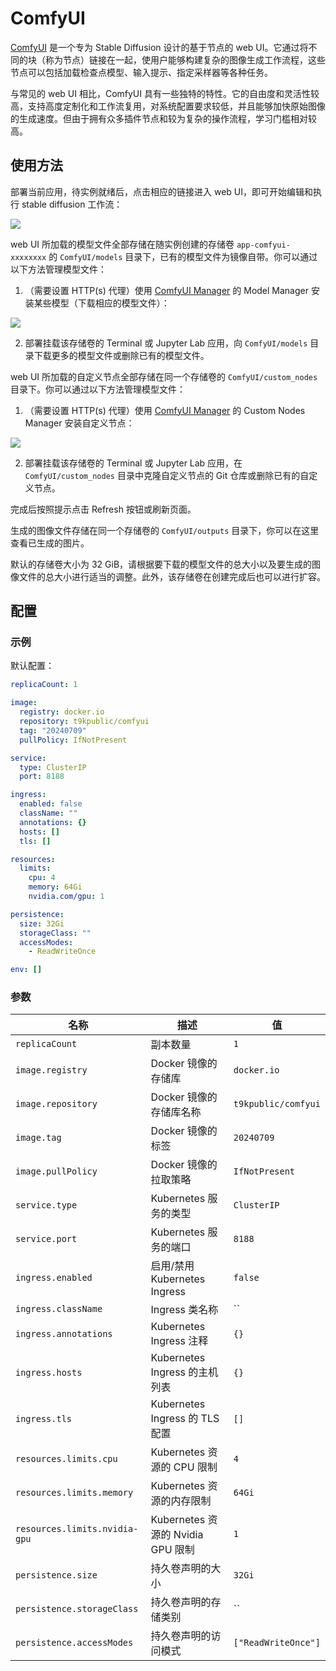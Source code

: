 # ComfyUI

[ComfyUI](https://github.com/comfyanonymous/ComfyUI) 是一个专为 Stable Diffusion 设计的基于节点的 web UI。它通过将不同的块（称为节点）链接在一起，使用户能够构建复杂的图像生成工作流程，这些节点可以包括加载检查点模型、输入提示、指定采样器等各种任务。

与常见的 web UI 相比，ComfyUI 具有一些独特的特性。它的自由度和灵活性较高，支持高度定制化和工作流复用，对系统配置要求较低，并且能够加快原始图像的生成速度。但由于拥有众多插件节点和较为复杂的操作流程，学习门槛相对较高。

## 使用方法

部署当前应用，待实例就绪后，点击相应的链接进入 web UI，即可开始编辑和执行 stable diffusion 工作流：

![](https://s2.loli.net/2024/07/10/VzWlvONBkKPw5ZQ.png)

web UI 所加载的模型文件全部存储在随实例创建的存储卷 `app-comfyui-xxxxxxxx` 的 `ComfyUI/models` 目录下，已有的模型文件为镜像自带。你可以通过以下方法管理模型文件：

1. （需要设置 HTTP(s) 代理）使用 [ComfyUI Manager](https://github.com/ltdrdata/ComfyUI-Manager) 的 Model Manager 安装某些模型（下载相应的模型文件）：

![](https://s2.loli.net/2024/07/10/DvTKXVr8fG72Rs5.png)

2. 部署挂载该存储卷的 Terminal 或 Jupyter Lab 应用，向 `ComfyUI/models` 目录下载更多的模型文件或删除已有的模型文件。

web UI 所加载的自定义节点全部存储在同一个存储卷的 `ComfyUI/custom_nodes` 目录下。你可以通过以下方法管理模型文件：

1. （需要设置 HTTP(s) 代理）使用 [ComfyUI Manager](https://github.com/ltdrdata/ComfyUI-Manager) 的 Custom Nodes Manager 安装自定义节点：

![](https://s2.loli.net/2024/07/10/E2le5vDQJCt7HmI.png)

2. 部署挂载该存储卷的 Terminal 或 Jupyter Lab 应用，在 `ComfyUI/custom_nodes` 目录中克隆自定义节点的 Git 仓库或删除已有的自定义节点。

完成后按照提示点击 Refresh 按钮或刷新页面。

生成的图像文件存储在同一个存储卷的 `ComfyUI/outputs` 目录下，你可以在这里查看已生成的图片。

默认的存储卷大小为 32 GiB，请根据要下载的模型文件的总大小以及要生成的图像文件的总大小进行适当的调整。此外，该存储卷在创建完成后也可以进行扩容。

## 配置

### 示例

默认配置：

```yaml
replicaCount: 1

image:
  registry: docker.io
  repository: t9kpublic/comfyui
  tag: "20240709"
  pullPolicy: IfNotPresent

service:
  type: ClusterIP
  port: 8188

ingress:
  enabled: false
  className: ""
  annotations: {}
  hosts: []
  tls: []

resources:
  limits:
    cpu: 4
    memory: 64Gi
    nvidia.com/gpu: 1

persistence:
  size: 32Gi
  storageClass: ""
  accessModes:
    - ReadWriteOnce

env: []
```

### 参数

| 名称                          | 描述                              | 值                  |
| ----------------------------- | --------------------------------- | ------------------- |
| `replicaCount`                | 副本数量                          | `1`                 |
| `image.registry`              | Docker 镜像的存储库               | `docker.io`         |
| `image.repository`            | Docker 镜像的存储库名称           | `t9kpublic/comfyui` |
| `image.tag`                   | Docker 镜像的标签                 | `20240709`          |
| `image.pullPolicy`            | Docker 镜像的拉取策略             | `IfNotPresent`      |
| `service.type`                | Kubernetes 服务的类型             | `ClusterIP`         |
| `service.port`                | Kubernetes 服务的端口             | `8188`              |
| `ingress.enabled`             | 启用/禁用 Kubernetes Ingress      | `false`             |
| `ingress.className`           | Ingress 类名称                    | ``                  |
| `ingress.annotations`         | Kubernetes Ingress 注释           | `{}`                |
| `ingress.hosts`               | Kubernetes Ingress 的主机列表     | `{}`                |
| `ingress.tls`                 | Kubernetes Ingress 的 TLS 配置    | `[]`                |
| `resources.limits.cpu`        | Kubernetes 资源的 CPU 限制        | `4`                 |
| `resources.limits.memory`     | Kubernetes 资源的内存限制         | `64Gi`              |
| `resources.limits.nvidia-gpu` | Kubernetes 资源的 Nvidia GPU 限制 | `1`                 |
| `persistence.size`            | 持久卷声明的大小                  | `32Gi`              |
| `persistence.storageClass`    | 持久卷声明的存储类别              | ``                  |
| `persistence.accessModes`     | 持久卷声明的访问模式              | `["ReadWriteOnce"]` |
